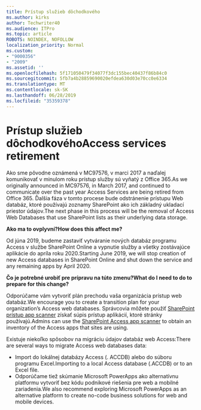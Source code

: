 ```yaml
---
title: Prístup služieb dôchodkového
ms.author: kirks
author: Techwriter40
ms.audience: ITPro
ms.topic: article
ROBOTS: NOINDEX, NOFOLLOW
localization_priority: Normal
ms.custom:
- "9000356"
- "2009"
ms.assetid: ''
ms.openlocfilehash: 5f171050479f34077f3dc155bec40437f86b84c0
ms.sourcegitcommit: 5fb7a4b28859690020efdea630d03e70cc0e6334
ms.translationtype: MT
ms.contentlocale: sk-SK
ms.lasthandoff: 06/28/2019
ms.locfileid: "35359378"
---
```

# <a name="access-services-retirement"></a><span data-ttu-id="43595-102">Prístup služieb dôchodkového</span><span class="sxs-lookup"><span data-stu-id="43595-102">Access services retirement</span></span>

<span data-ttu-id="43595-103">Ako sme pôvodne oznámená v MC97576, v marci 2017 a naďalej komunikovať v minulom roku prístup služby sú vyňatý z Office 365.</span><span class="sxs-lookup"><span data-stu-id="43595-103">As we originally announced in MC97576, in March 2017, and continued to communicate over the past year Access Services are being retired from Office 365.</span></span> <span data-ttu-id="43595-104">Ďalšia fáza v tomto procese bude odstránenie prístupu Web databáz, ktoré používajú zoznamy SharePoint ako ich základný ukladací priestor údajov.</span><span class="sxs-lookup"><span data-stu-id="43595-104">The next phase in this process will be the removal of Access Web Databases that use SharePoint lists as their underlying data storage.</span></span>

<span data-ttu-id="43595-105">**Ako ma to ovplyvní?**</span><span class="sxs-lookup"><span data-stu-id="43595-105">**How does this affect me?**</span></span>

<span data-ttu-id="43595-106">Od júna 2019, budeme zastaviť vytváranie nových databáz programu Access v službe SharePoint Online a vypnutie služby a všetky zostávajúce aplikácie do apríla roku 2020.</span><span class="sxs-lookup"><span data-stu-id="43595-106">Starting June 2019, we will stop creation of new Access databases in SharePoint Online and shut down the service and any remaining apps by April 2020.</span></span>

<span data-ttu-id="43595-107">**Čo je potrebné urobiť pre prípravu na túto zmenu?**</span><span class="sxs-lookup"><span data-stu-id="43595-107">**What do I need to do to prepare for this change?**</span></span>

<span data-ttu-id="43595-108">Odporúčame vám vytvoriť plán prechodu vaša organizácia prístup web databáz.</span><span class="sxs-lookup"><span data-stu-id="43595-108">We encourage you to create a transition plan for your organization’s Access web databases.</span></span> <span data-ttu-id="43595-109">Správcovia môžete použiť [SharePoint prístup app scanner](https://github.com/SharePoint/PnP-Tools/tree/master/Solutions/SharePoint.AccessApp.Scanner) získať súpis prístup aplikácií, ktoré stránky používajú.</span><span class="sxs-lookup"><span data-stu-id="43595-109">Admins can use the [SharePoint Access app scanner](https://github.com/SharePoint/PnP-Tools/tree/master/Solutions/SharePoint.AccessApp.Scanner) to obtain an inventory of the Access apps that sites are using.</span></span>

<span data-ttu-id="43595-110">Existuje niekoľko spôsobov na migráciu údajov databáz web Access:</span><span class="sxs-lookup"><span data-stu-id="43595-110">There are several ways to migrate Access web databases data:</span></span>

- <span data-ttu-id="43595-111">Import do lokálnej databázy Access (. ACCDB) alebo do súboru programu Excel.</span><span class="sxs-lookup"><span data-stu-id="43595-111">Importing to a local Access database (.ACCDB) or to an Excel file.</span></span>
- <span data-ttu-id="43595-112">Odporúčame tiež skúmanie Microsoft PowerApps ako alternatívnu platformu vytvoriť bez kódu podnikové riešenia pre web a mobilné zariadenia.</span><span class="sxs-lookup"><span data-stu-id="43595-112">We also recommend exploring Microsoft PowerApps as an alternative platform to create no-code business solutions for web and mobile devices.</span></span>